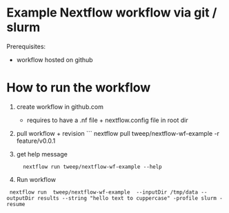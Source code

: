 
Example Nextflow workflow via git / slurm 
== 

Prerequisites: 
 - workflow hosted on github 


How to run the workflow
==

   1)  create workflow in github.com
         - requires to have a .nf file + nextflow.config file in root dir

   2) pull workflow + revision
     ```
        nextflow pull tweep/nextflow-wf-example  -r feature/v0.0.1

   3) get help message 
      ```
        nextflow run tweep/nextflow-wf-example --help   

   4) Run workflow 

     nextflow run  tweep/nextflow-wf-example  --inputDir /tmp/data --outputDir results --string "hello text to cuppercase" -profile slurm -resume 


